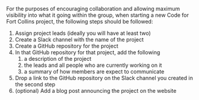 For the purposes of encouraging collaboration and allowing maximum visibility into what it going within the group, when starting a new Code for Fort Collins project, the following steps should be followed:

1. Assign project leads (ideally you will have at least two)
1. Create a Slack channel with the name of the project
3. Create a GitHub repository for the project
4. In that GitHub repository for that project, add the following
    1. a description of the project
    1. the leads and all people who are currently working on it
    1. a summary of how members are expect to communicate
4. Drop a link to the GitHub repository on the Slack channel you created in the second step
5. (optional) Add a blog post announcing the project on the website
